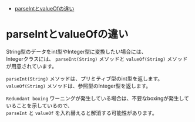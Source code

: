 <!-- TOC START min:1 max:3 link:true asterisk:false update:true -->
- [parseIntとvalueOfの違い](#parseintとvalueofの違い)
<!-- TOC END -->


# parseIntとvalueOfの違い

String型のデータをint型やInteger型に変換したい場合には、  
Integerクラスには、 `parseInt(String)` メソッドと `valueOf(String)` メソッドが用意されています。

`parseInt(String)` メソッドは、プリミティブ型のint型を返します。  
`valueOf(String)` メソッドは、参照型のInteger型を返します。

`Redundant boxing` ワーニングが発生している場合は、不要なboxingが発生していることを示しているので、  
`parseInt` と `valueOf` を入れ替えると解消する可能性があります。
